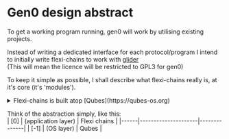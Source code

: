 <h1>Gen0 design abstract</h1>  

To get a working program running, gen0 will work by utilising existing projects.  

Instead of writing a dedicated interface for each protocol/program I intend to initially write flexi-chains to work with [glider](https://github.com/nadoo/glider)  
(This will mean the licence will be restricted to GPL3 for gen0)  


To keep it simple as possible, I shall describe what flexi-chains really is, at it's core (it's 'modules').  
<details>
  <summary>Flexi-chains is built atop [Qubes](https://qubes-os.org)</summary> 
The modules however could be further abstracted and adapted in the future to use a different compartmentalisation system - Qubes was chosen as it is open-source, has a strong community and is the most advanced that I can publicly build upon.  
</details>

Think of the abstraction simply, like this:  
| [0]  | (application layer) | Flexi chains |
|------|---------------------|--------------|
| [-1] | (OS layer)          | Qubes        |
